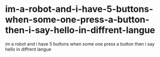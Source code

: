 # im-a-robot-and-i-have-5-buttons-when-some-one-press-a-button-then-i-say-hello-in-diffrent-langue
im a robot and i have 5 buttons when some one press a button then i say hello in diffrent langue
